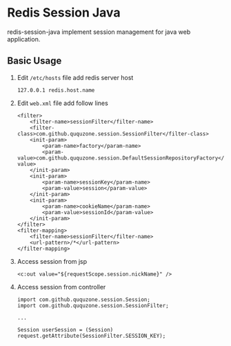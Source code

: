 # Redis Session Java

redis-session-java implement session management for java web application.

## Basic Usage

1. Edit `/etc/hosts` file add redis server host

    ```
    127.0.0.1 redis.host.name
    ```

1. Edit `web.xml` file add follow lines

    ```
    <filter>
        <filter-name>sessionFilter</filter-name>
        <filter-class>com.github.ququzone.session.SessionFilter</filter-class>
        <init-param>
            <param-name>factory</param-name>
            <param-value>com.github.ququzone.session.DefaultSessionRepositoryFactory</param-value>
        </init-param>
        <init-param>
            <param-name>sessionKey</param-name>
            <param-value>session</param-value>
        </init-param>
        <init-param>
            <param-name>cookieName</param-name>
            <param-value>sessionId</param-value>
        </init-param>
    </filter>
    <filter-mapping>
        <filter-name>sessionFilter</filter-name>
        <url-pattern>/*</url-pattern>
    </filter-mapping>
    ```

1. Access session from jsp

    ```
    <c:out value="${requestScope.session.nickName}" />
    ```

1. Access session from controller

    ```
    import com.github.ququzone.session.Session;
    import com.github.ququzone.session.SessionFilter;

    ...

    Session userSession = (Session) request.getAttribute(SessionFilter.SESSION_KEY);
    ```
